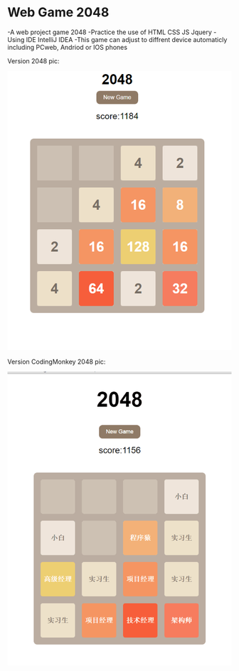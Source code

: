 # Web Game 2048
-A web project game 2048
-Practice the use of HTML CSS JS Jquery 
-Using IDE IntelliJ IDEA
-This game can adjust to diffrent device automaticly including PCweb, Andriod or IOS phones

Version 2048 pic:

![iamge](https://raw.githubusercontent.com/chocolatee/WebGameProject2048/master/2048pic.png)

Version CodingMonkey 2048 pic:

![image](https://raw.githubusercontent.com/chocolatee/WebGameProject2048/master/monkey2048pic.png)
